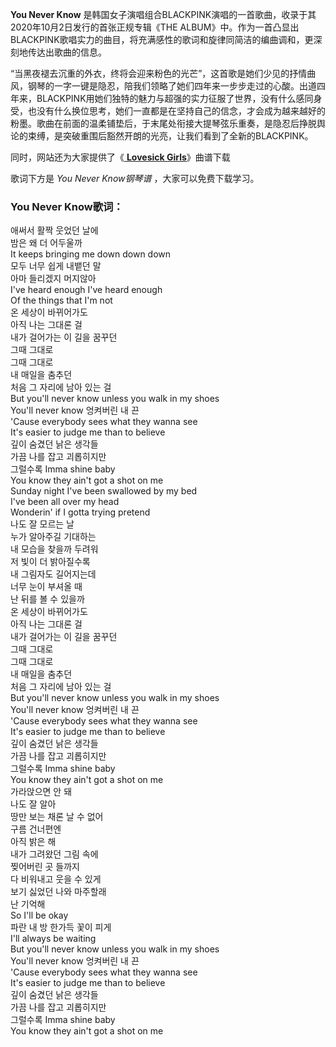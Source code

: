 

**You Never Know** 是韩国女子演唱组合BLACKPINK演唱的一首歌曲，收录于其2020年10月2日发行的首张正规专辑《THE
ALBUM》中。作为一首凸显出BLACKPINK歌唱实力的曲目，将充满感性的歌词和旋律同简洁的编曲调和，更深刻地传达出歌曲的信息。

“当黑夜褪去沉重的外衣，终将会迎来粉色的光芒”，这首歌是她们少见的抒情曲风，钢琴的一字一键是隐忍，陪我们领略了她们四年来一步步走过的心酸。出道四年来，BLACKPINK用她们独特的魅力与超强的实力征服了世界，没有什么感同身受，也没有什么换位思考，她们一直都是在坚持自己的信念，才会成为越来越好的粉墨。歌曲在前面的温柔铺垫后，于末尾处衔接大提琴弦乐重奏，是隐忍后挣脱舆论的束缚，是突破重围后豁然开朗的光亮，让我们看到了全新的BLACKPINK。

同时，网站还为大家提供了《[ **Lovesick Girls**](Music-12161-Lovesick-Girls-Blackpink.html
"Lovesick Girls")》曲谱下载

歌词下方是 _You Never Know钢琴谱_ ，大家可以免费下载学习。

### You Never Know歌词：

애써서 활짝 웃었던 날에  
밤은 왜 더 어두울까  
It keeps bringing me down down down  
모두 너무 쉽게 내뱉던 말  
아마 들리겠지 머지않아  
I've heard enough I've heard enough  
Of the things that I'm not  
온 세상이 바뀌어가도  
아직 나는 그대론 걸  
내가 걸어가는 이 길을 꿈꾸던  
그때 그대로  
그때 그대로  
내 매일을 춤추던  
처음 그 자리에 남아 있는 걸  
But you'll never know unless you walk in my shoes  
You'll never know 엉켜버린 내 끈  
'Cause everybody sees what they wanna see  
It's easier to judge me than to believe  
깊이 숨겼던 낡은 생각들  
가끔 나를 잡고 괴롭히지만  
그럴수록 Imma shine baby  
You know they ain't got a shot on me  
Sunday night I've been swallowed by my bed  
I've been all over my head  
Wonderin' if I gotta trying pretend  
나도 잘 모르는 날  
누가 알아주길 기대하는  
내 모습을 찾을까 두려워  
저 빛이 더 밝아질수록  
내 그림자도 길어지는데  
너무 눈이 부셔올 때  
난 뒤를 볼 수 있을까  
온 세상이 바뀌어가도  
아직 나는 그대론 걸  
내가 걸어가는 이 길을 꿈꾸던  
그때 그대로  
그때 그대로  
내 매일을 춤추던  
처음 그 자리에 남아 있는 걸  
But you'll never know unless you walk in my shoes  
You'll never know 엉켜버린 내 끈  
'Cause everybody sees what they wanna see  
It's easier to judge me than to believe  
깊이 숨겼던 낡은 생각들  
가끔 나를 잡고 괴롭히지만  
그럴수록 Imma shine baby  
You know they ain't got a shot on me  
가라앉으면 안 돼  
나도 잘 알아  
땅만 보는 채론 날 수 없어  
구름 건너편엔  
아직 밝은 해  
내가 그려왔던 그림 속에  
찢어버린 곳 들까지  
다 비워내고 웃을 수 있게  
보기 싫었던 나와 마주할래  
난 기억해  
So I'll be okay  
파란 내 방 한가득 꽃이 피게  
I'll always be waiting  
But you'll never know unless you walk in my shoes  
You'll never know 엉켜버린 내 끈  
'Cause everybody sees what they wanna see  
It's easier to judge me than to believe  
깊이 숨겼던 낡은 생각들  
가끔 나를 잡고 괴롭히지만  
그럴수록 Imma shine baby  
You know they ain't got a shot on me

